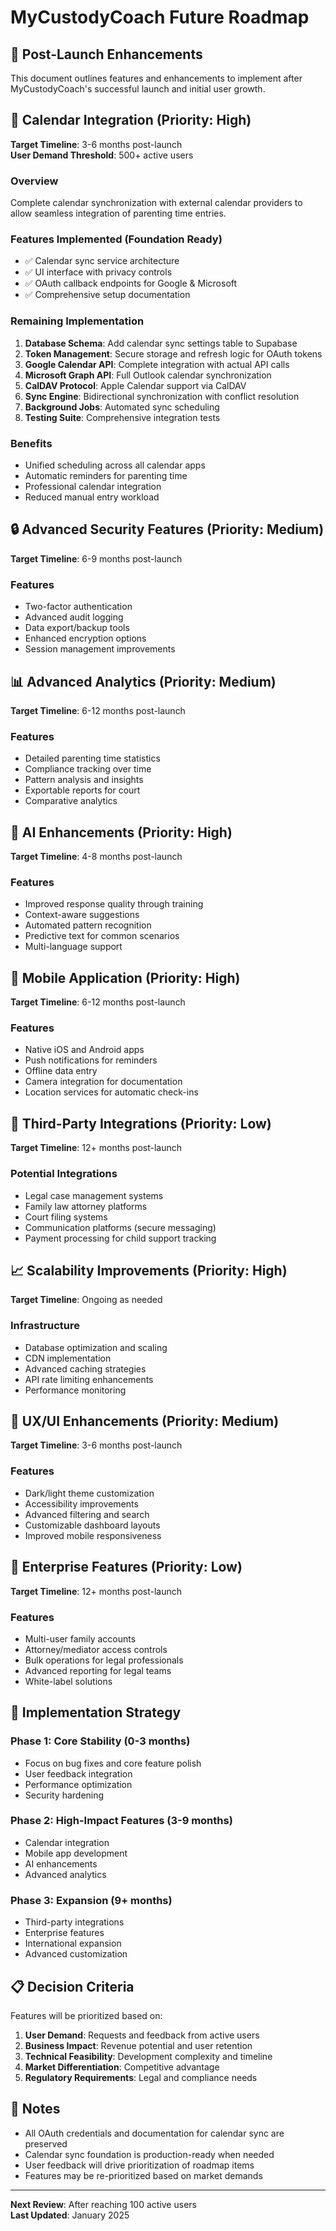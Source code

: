 # MyCustodyCoach Future Roadmap

## 🎯 Post-Launch Enhancements

This document outlines features and enhancements to implement after MyCustodyCoach's successful launch and initial user growth.

## 📅 Calendar Integration (Priority: High)

**Target Timeline**: 3-6 months post-launch  
**User Demand Threshold**: 500+ active users

### Overview
Complete calendar synchronization with external calendar providers to allow seamless integration of parenting time entries.

### Features Implemented (Foundation Ready)
- ✅ Calendar sync service architecture
- ✅ UI interface with privacy controls
- ✅ OAuth callback endpoints for Google & Microsoft
- ✅ Comprehensive setup documentation

### Remaining Implementation
1. **Database Schema**: Add calendar sync settings table to Supabase
2. **Token Management**: Secure storage and refresh logic for OAuth tokens
3. **Google Calendar API**: Complete integration with actual API calls
4. **Microsoft Graph API**: Full Outlook calendar synchronization
5. **CalDAV Protocol**: Apple Calendar support via CalDAV
6. **Sync Engine**: Bidirectional synchronization with conflict resolution
7. **Background Jobs**: Automated sync scheduling
8. **Testing Suite**: Comprehensive integration tests

### Benefits
- Unified scheduling across all calendar apps
- Automatic reminders for parenting time
- Professional calendar integration
- Reduced manual entry workload

## 🔒 Advanced Security Features (Priority: Medium)

**Target Timeline**: 6-9 months post-launch

### Features
- Two-factor authentication
- Advanced audit logging
- Data export/backup tools
- Enhanced encryption options
- Session management improvements

## 📊 Advanced Analytics (Priority: Medium)

**Target Timeline**: 6-12 months post-launch

### Features
- Detailed parenting time statistics
- Compliance tracking over time
- Pattern analysis and insights
- Exportable reports for court
- Comparative analytics

## 🤖 AI Enhancements (Priority: High)

**Target Timeline**: 4-8 months post-launch

### Features
- Improved response quality through training
- Context-aware suggestions
- Automated pattern recognition
- Predictive text for common scenarios
- Multi-language support

## 📱 Mobile Application (Priority: High)

**Target Timeline**: 6-12 months post-launch

### Features
- Native iOS and Android apps
- Push notifications for reminders
- Offline data entry
- Camera integration for documentation
- Location services for automatic check-ins

## 🔗 Third-Party Integrations (Priority: Low)

**Target Timeline**: 12+ months post-launch

### Potential Integrations
- Legal case management systems
- Family law attorney platforms
- Court filing systems
- Communication platforms (secure messaging)
- Payment processing for child support tracking

## 📈 Scalability Improvements (Priority: High)

**Target Timeline**: Ongoing as needed

### Infrastructure
- Database optimization and scaling
- CDN implementation
- Advanced caching strategies
- API rate limiting enhancements
- Performance monitoring

## 🎨 UX/UI Enhancements (Priority: Medium)

**Target Timeline**: 3-6 months post-launch

### Features
- Dark/light theme customization
- Accessibility improvements
- Advanced filtering and search
- Customizable dashboard layouts
- Improved mobile responsiveness

## 💼 Enterprise Features (Priority: Low)

**Target Timeline**: 12+ months post-launch

### Features
- Multi-user family accounts
- Attorney/mediator access controls
- Bulk operations for legal professionals
- Advanced reporting for legal teams
- White-label solutions

## 🎯 Implementation Strategy

### Phase 1: Core Stability (0-3 months)
- Focus on bug fixes and core feature polish
- User feedback integration
- Performance optimization
- Security hardening

### Phase 2: High-Impact Features (3-9 months)
- Calendar integration
- Mobile app development
- AI enhancements
- Advanced analytics

### Phase 3: Expansion (9+ months)
- Third-party integrations
- Enterprise features
- International expansion
- Advanced customization

## 📋 Decision Criteria

Features will be prioritized based on:
1. **User Demand**: Requests and feedback from active users
2. **Business Impact**: Revenue potential and user retention
3. **Technical Feasibility**: Development complexity and timeline
4. **Market Differentiation**: Competitive advantage
5. **Regulatory Requirements**: Legal and compliance needs

## 📝 Notes

- All OAuth credentials and documentation for calendar sync are preserved
- Calendar sync foundation is production-ready when needed
- User feedback will drive prioritization of roadmap items
- Features may be re-prioritized based on market demands

---

**Next Review**: After reaching 100 active users  
**Last Updated**: January 2025 